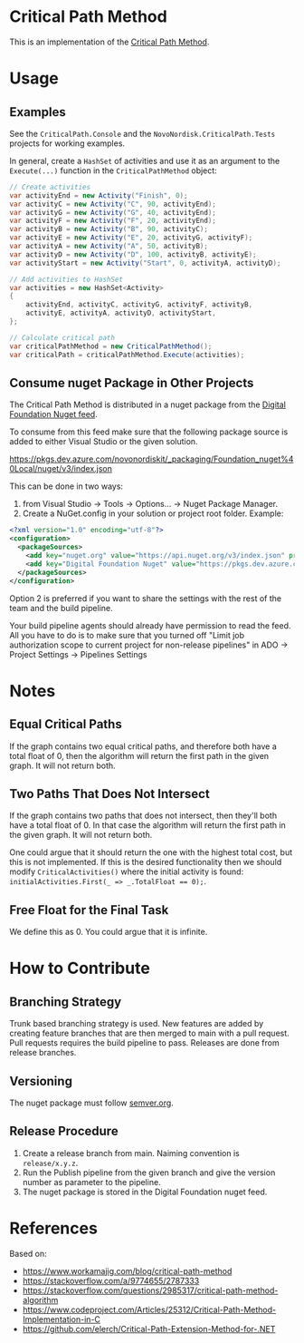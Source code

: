 # Critical Path Method
This is an implementation of the [Critical Path Method](https://hbr.org/1963/09/the-abcs-of-the-critical-path-method). 

# Usage
## Examples
See the `CriticalPath.Console` and the `NovoNordisk.CriticalPath.Tests` projects for working examples.

In general, create a `HashSet` of activities and use it as an argument to the `Execute(...)` function in the `CriticalPathMethod` object:

```C#
// Create activities
var activityEnd = new Activity("Finish", 0);
var activityC = new Activity("C", 90, activityEnd);
var activityG = new Activity("G", 40, activityEnd);
var activityF = new Activity("F", 20, activityEnd);
var activityB = new Activity("B", 90, activityC);
var activityE = new Activity("E", 20, activityG, activityF);
var activityA = new Activity("A", 50, activityB);
var activityD = new Activity("D", 100, activityB, activityE);
var activityStart = new Activity("Start", 0, activityA, activityD);

// Add activities to HashSet
var activities = new HashSet<Activity>
{
    activityEnd, activityC, activityG, activityF, activityB,
    activityE, activityA, activityD, activityStart,
};

// Calculate critical path
var criticalPathMethod = new CriticalPathMethod();
var criticalPath = criticalPathMethod.Execute(activities);
```

## Consume nuget Package in Other Projects
The Critical Path Method is distributed in a nuget package from the [Digital Foundation Nuget feed](https://novonordiskit.visualstudio.com/Digital%20Foundation/_artifacts/feed/Foundation_nuget). 

To consume from this feed make sure that the following package source is added to either Visual Studio or the given solution.

https://pkgs.dev.azure.com/novonordiskit/_packaging/Foundation_nuget%40Local/nuget/v3/index.json

This can be done in two ways:

1. from Visual Studio -> Tools -> Options... -> Nuget Package Manager.
2. Create a NuGet.config in your solution or project root folder. Example:

```xml
<?xml version="1.0" encoding="utf-8"?>
<configuration>
  <packageSources>
    <add key="nuget.org" value="https://api.nuget.org/v3/index.json" protocolVersion="3" />
	<add key="Digital Foundation Nuget" value="https://pkgs.dev.azure.com/novonordiskit/_packaging/Foundation_nuget%40Local/nuget/v3/index.json" />
  </packageSources>
</configuration>
```

Option 2 is preferred if you want to share the settings with the rest of the team and the build pipeline.

Your build pipeline agents should already have permission to read the feed. All you have to do is to make sure that you turned off "Limit job authorization scope to current project for non-release pipelines" 
in ADO -> Project Settings -> Pipelines Settings

# Notes
## Equal Critical Paths
If the graph contains two equal critical paths, and therefore both have a total float of 0, then the 
algorithm will return the first path in the given graph. It will not return both.

## Two Paths That Does Not Intersect
If the graph contains two paths that does not intersect, then they'll both have a total float of 0.
In that case the algorithm will return the first path in the given graph. It will not return both.

One could argue that it should return the one with the highest total cost, but this is not implemented. 
If this is the desired functionality then we should modify `CriticalActivities()` where the initial 
activity is found: `initialActivities.First(_ => _.TotalFloat == 0);`. 

## Free Float for the Final Task
We define this as 0. You could argue that it is infinite.

# How to Contribute
## Branching Strategy
Trunk based branching strategy is used. New features are added by creating feature branches that are then merged to main with a pull request. Pull requests requires the build pipeline to pass. Releases are done from release branches.

## Versioning
The nuget package must follow [semver.org](https://www.semver.org).

## Release Procedure
1. Create a release branch from main. Naiming convention is `release/x.y.z`.
1. Run the Publish pipeline from the given branch and give the version number as parameter to the pipeline.
1. The nuget package is stored in the Digital Foundation nuget feed.

# References
Based on:
* https://www.workamajig.com/blog/critical-path-method
* https://stackoverflow.com/a/9774655/2787333
* https://stackoverflow.com/questions/2985317/critical-path-method-algorithm
* https://www.codeproject.com/Articles/25312/Critical-Path-Method-Implementation-in-C
* https://github.com/elerch/Critical-Path-Extension-Method-for-.NET
